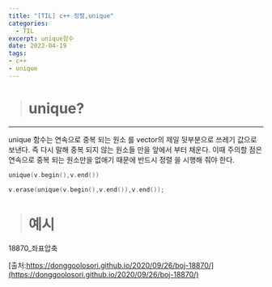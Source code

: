 ```yaml
---
title: "[TIL] c++ 정렬,unique"
categories: 
  - TIL
excerpt: unique함수
date: 2022-04-19
tags:
- c++
- unique
---
```





> # unique?
---

unique 함수는 연속으로 중복 되는 원소 를 vector의 제일 뒷부분으로 쓰레기 값으로 보낸다. 즉 다시 말해 중복 되지 않는 원소들 만을 앞에서 부터 채운다.
이때 주의할 점은 연속으로 중복 되는 원소만을 없애기 때문에 반드시 정렬 을 시행해 줘야 한다.

```c++
unique(v.begin(),v.end())
```

```c++
v.erase(unique(v.begin(),v.end()),v.end());
```

> # 예시

18870_좌표압축

[출처:https://donggoolosori.github.io/2020/09/26/boj-18870/](https://donggoolosori.github.io/2020/09/26/boj-18870/)
